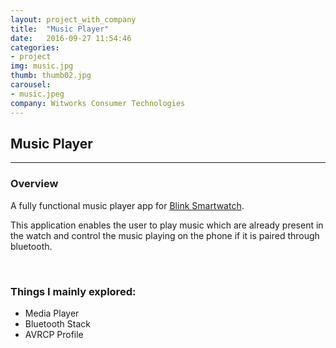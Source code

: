 ```yaml
---
layout: project_with_company
title:  "Music Player"
date:   2016-09-27 11:54:46
categories:
- project
img: music.jpg
thumb: thumb02.jpg
carousel:
- music.jpeg
company: Witworks Consumer Technologies
---
```

## Music Player
----------------

### Overview
A fully functional music player app for [Blink Smartwatch](https://blink.watch).

This application enables the user to play music which are already present in the watch and control the music playing on the phone if it is paired through bluetooth.

<br>

### Things I mainly explored:
* Media Player
* Bluetooth Stack
* AVRCP Profile